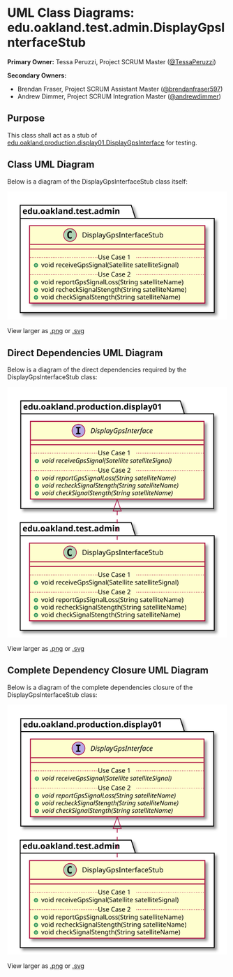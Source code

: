 # UML Class Diagrams: edu.oakland.test.admin.DisplayGpsInterfaceStub

**Primary Owner:** Tessa Peruzzi, Project SCRUM Master ([@TessaPeruzzi](https://github.com/TessaPeruzzi/))

**Secondary Owners:**

- Brendan Fraser, Project SCRUM Assistant Master ([@brendanfraser597](https://github.com/brendanfraser597/))
- Andrew Dimmer, Project SCRUM Integration Master ([@andrewdimmer](https://github.com/andrewdimmer/))

## Purpose

This class shall act as a stub of [edu.oakland.production.display01.DisplayGpsInterface](../../../display01/production/DisplayGpsInterface) for testing.

## Class UML Diagram

Below is a diagram of the DisplayGpsInterfaceStub class itself:

![DisplayGpsInterfaceStub](./DisplayGpsInterfaceStub.svg)

View larger as [.png](./DisplayGpsInterfaceStub.png) or [.svg](./DisplayGpsInterfaceStub.svg)

## Direct Dependencies UML Diagram

Below is a diagram of the direct dependencies required by the DisplayGpsInterfaceStub class:

![DisplayGpsInterfaceStub Direct Dependencies](./DisplayGpsInterfaceStub_DirectDependencies.svg)

View larger as [.png](./DisplayGpsInterfaceStub_DirectDependencies.png) or [.svg](./DisplayGpsInterfaceStub_DirectDependencies.svg)

## Complete Dependency Closure UML Diagram

Below is a diagram of the complete dependencies closure of the DisplayGpsInterfaceStub class:

![DisplayGpsInterfaceStub Dependency Closure](./DisplayGpsInterfaceStub_Closure.svg)

View larger as [.png](./DisplayGpsInterfaceStub_Closure.png) or [.svg](./DisplayGpsInterfaceStub_Closure.svg)
